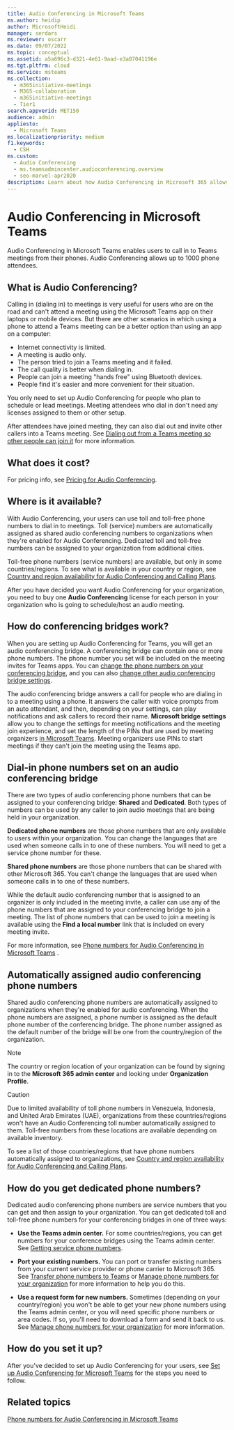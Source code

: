 ```yaml
---
title: Audio Conferencing in Microsoft Teams
ms.author: heidip
author: MicrosoftHeidi
manager: serdars
ms.reviewer: oscarr
ms.date: 09/07/2022
ms.topic: conceptual
ms.assetid: a5a696c3-d321-4e61-9aad-e3a87041196e
ms.tgt.pltfrm: cloud
ms.service: msteams
ms.collection: 
  - m365initiative-meetings
  - M365-collaboration
  - m365initiative-meetings
  - Tier1
search.appverid: MET150
audience: admin
appliesto: 
  - Microsoft Teams
ms.localizationpriority: medium
f1.keywords: 
  - CSH
ms.custom: 
  - Audio Conferencing
  - ms.teamsadmincenter.audioconferencing.overview
  - seo-marvel-apr2020
description: Learn about how Audio Conferencing in Microsoft 365 allows users to call in to meetings from their phones.
---
```


# Audio Conferencing in Microsoft Teams

Audio Conferencing in Microsoft Teams enables users to call in to Teams meetings from their phones. Audio Conferencing allows up to 1000 phone attendees.

## What is Audio Conferencing?

Calling in (dialing in) to meetings is very useful for users who are on the road and can't attend a meeting using the Microsoft Teams app on their laptops or mobile devices. But there are other scenarios in which using a phone to attend a Teams meeting can be a better option than using an app on a computer:
  
- Internet connectivity is limited.
- A meeting is audio only.
- The person tried to join a Teams meeting and it failed.
- The call quality is better when dialing in.
- People can join a meeting "hands free" using Bluetooth devices.
- People find it's easier and more convenient for their situation.

You only need to set up Audio Conferencing for people who plan to schedule or lead meetings. Meeting attendees who dial in don't need any licenses assigned to them or other setup.

After attendees have joined meeting, they can also dial out and invite other callers into a Teams meeting.
See [Dialing out from a Teams meeting so other people can join it](dialing-out-from-a-teams-meeting-so-other-people-can-join-it.md) for more information.

## What does it cost?

For pricing info, see [Pricing for Audio Conferencing](https://go.microsoft.com/fwlink/?linkid=799762&clcid=0x409).

## Where is it available?

With Audio Conferencing, your users can use toll and toll-free phone numbers to dial in to meetings. Toll (service) numbers are automatically assigned as shared audio conferencing numbers to organizations when they're enabled for Audio Conferencing. Dedicated toll and toll-free numbers can be assigned to your organization from additional cities.

Toll-free phone numbers (service numbers) are available, but only in some countries/regions. To see what is available in your country or region, see [Country and region availability for Audio Conferencing and Calling Plans](country-and-region-availability-for-audio-conferencing-and-calling-plans/country-and-region-availability-for-audio-conferencing-and-calling-plans.md).

After you have decided you want Audio Conferencing for your organization, you need to buy one **Audio Conferencing** license for each person in your organization who is going to schedule/host an audio meeting.

## How do conferencing bridges work?

When you are setting up Audio Conferencing for Teams, you will get an audio conferencing bridge. A conferencing bridge can contain one or more phone numbers. The phone number you set will be included on the meeting invites for Teams apps. You can [change the phone numbers on your conferencing bridge](change-the-phone-numbers-on-your-audio-conferencing-bridge.md), and you can also [change other audio conferencing bridge settings](change-the-settings-for-an-audio-conferencing-bridge.md).

The audio conferencing bridge answers a call for people who are dialing in to a meeting using a phone. It answers the caller with voice prompts from an auto attendant, and then, depending on your settings, can play notifications and ask callers to record their name. **Microsoft bridge settings** allow you to change the settings for meeting notifications and the meeting join experience, and set the length of the PINs that are used by meeting organizers [in Microsoft Teams](set-the-pin-length-for-audio-conferencing-meetings-in-teams.md). Meeting organizers use PINs to start meetings if they can't join the meeting using the Teams app.

## Dial-in phone numbers set on an audio conferencing bridge

There are two types of audio conferencing phone numbers that can be assigned to your conferencing bridge: **Shared** and **Dedicated**. Both types of numbers can be used by any caller to join audio meetings that are being held in your organization.
  
 **Dedicated phone numbers** are those phone numbers that are only available to users within your organization. You can change the languages that are used when someone calls in to one of these numbers. You will need to get a service phone number for these.
  
 **Shared phone numbers** are those phone numbers that can be shared with other Microsoft 365. You can't change the languages that are used when someone calls in to one of these numbers.
  
While the default audio conferencing number that is assigned to an organizer is only included in the meeting invite, a caller can use any of the phone numbers that are assigned to your conferencing bridge to join a meeting. The list of phone numbers that can be used to join a meeting is available using the **Find a local number** link that is included on every meeting invite.

For more information, see [Phone numbers for Audio Conferencing in Microsoft Teams](phone-numbers-for-audio-conferencing-in-teams.md) .

## Automatically assigned audio conferencing phone numbers

Shared audio conferencing phone numbers are automatically assigned to organizations when they're enabled for audio conferencing. When the phone numbers are assigned, a phone number is assigned as the default phone number of the conferencing bridge. The phone number assigned as the default number of the bridge will be one from the country/region of the organization.

> [!NOTE]
> The country or region location of your organization can be found by signing in to the **Microsoft 365 admin center** and looking under **Organization Profile**.

> [!CAUTION]
> Due to limited availability of toll phone numbers in Venezuela, Indonesia, and United Arab Emirates (UAE), organizations from these countries/regions won't have an Audio Conferencing toll number automatically assigned to them. Toll-free numbers from these locations are available depending on available inventory.

To see a list of those countries/regions that have phone numbers automatically assigned to organizations, see [Country and region availability for Audio Conferencing and Calling Plans](country-and-region-availability-for-audio-conferencing-and-calling-plans/country-and-region-availability-for-audio-conferencing-and-calling-plans.md).

## How do you get dedicated phone numbers?

Dedicated audio conferencing phone numbers are service numbers that you can get and then assign to your organization. You can get dedicated toll and toll-free phone numbers for your conferencing bridges in one of three ways:

- **Use the Teams admin center.** For some countries/regions, you can get numbers for your conference bridges using the Teams admin center. See [Getting service phone numbers](./getting-service-phone-numbers.md).

- **Port your existing numbers.** You can port or transfer existing numbers from your current service provider or phone carrier to Microsoft 365. See [Transfer phone numbers to Teams](phone-number-calling-plans/transfer-phone-numbers-to-teams.md) or [Manage phone numbers for your organization](manage-phone-numbers-for-your-organization/manage-phone-numbers-for-your-organization.md) for more information to help you do this.  
  
- **Use a request form for new numbers.** Sometimes (depending on your country/region) you won't be able to get your new phone numbers using the Teams admin center, or you will need specific phone numbers or area codes. If so, you'll need to download a form and send it back to us. See [Manage phone numbers for your organization](manage-phone-numbers-for-your-organization/manage-phone-numbers-for-your-organization.md) for more information.

## How do you set it up?

After you've decided to set up Audio Conferencing for your users, see [Set up Audio Conferencing for Microsoft Teams](set-up-audio-conferencing-in-teams.md) for the steps you need to follow.

## Related topics

[Phone numbers for Audio Conferencing in Microsoft Teams](phone-numbers-for-audio-conferencing-in-teams.md)
